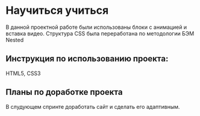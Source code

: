 # Научиться учиться

В данной проектной работе были использованы блоки с анимацией и вставка видео. Структура CSS была переработана по методологии БЭМ Nested

## Инструкция по использованию проекта:

HTML5, CSS3

## Планы по доработке проекта

В слудующем спринте доработать сайт и сделать его адаптивным.
